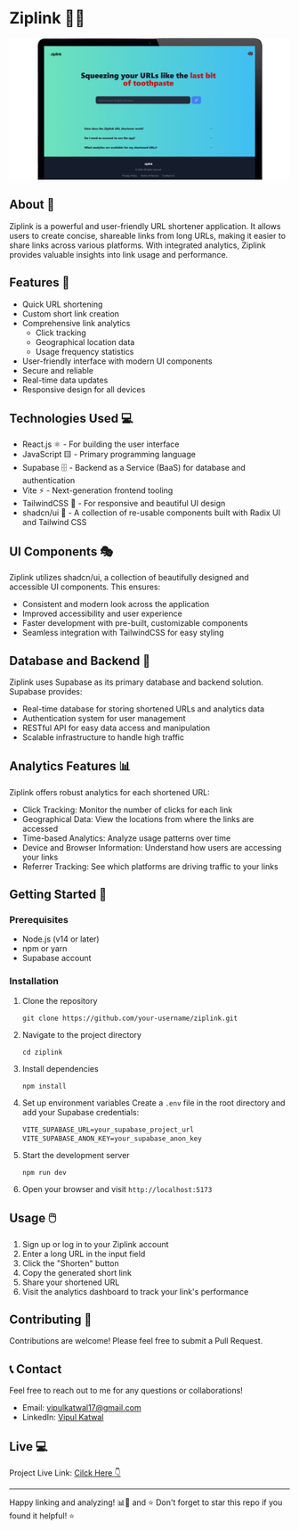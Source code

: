 # Ziplink 🔗✨

![Ziplink Screenshot](./public/ziplink.png)

## About 📖

Ziplink is a powerful and user-friendly URL shortener application. It allows users to create concise, shareable links from long URLs, making it easier to share links across various platforms. With integrated analytics, Ziplink provides valuable insights into link usage and performance.

## Features 🚀

- Quick URL shortening
- Custom short link creation
- Comprehensive link analytics
  - Click tracking
  - Geographical location data
  - Usage frequency statistics
- User-friendly interface with modern UI components
- Secure and reliable
- Real-time data updates
- Responsive design for all devices

## Technologies Used 💻

- React.js ⚛️ - For building the user interface
- JavaScript 🟨 - Primary programming language
- Supabase 🗄️ - Backend as a Service (BaaS) for database and authentication
- Vite ⚡ - Next-generation frontend tooling
- TailwindCSS 🎨 - For responsive and beautiful UI design
- shadcn/ui 🧩 - A collection of re-usable components built with Radix UI and Tailwind CSS

## UI Components 🎭

Ziplink utilizes shadcn/ui, a collection of beautifully designed and accessible UI components. This ensures:

- Consistent and modern look across the application
- Improved accessibility and user experience
- Faster development with pre-built, customizable components
- Seamless integration with TailwindCSS for easy styling

## Database and Backend 🔧

Ziplink uses Supabase as its primary database and backend solution. Supabase provides:

- Real-time database for storing shortened URLs and analytics data
- Authentication system for user management
- RESTful API for easy data access and manipulation
- Scalable infrastructure to handle high traffic

## Analytics Features 📊

Ziplink offers robust analytics for each shortened URL:

- Click Tracking: Monitor the number of clicks for each link
- Geographical Data: View the locations from where the links are accessed
- Time-based Analytics: Analyze usage patterns over time
- Device and Browser Information: Understand how users are accessing your links
- Referrer Tracking: See which platforms are driving traffic to your links

## Getting Started 🏁

### Prerequisites

- Node.js (v14 or later)
- npm or yarn
- Supabase account

### Installation

1. Clone the repository
   ```
   git clone https://github.com/your-username/ziplink.git
   ```

2. Navigate to the project directory
   ```
   cd ziplink
   ```

3. Install dependencies
   ```
   npm install
   ```

4. Set up environment variables
   Create a `.env` file in the root directory and add your Supabase credentials:
   ```
   VITE_SUPABASE_URL=your_supabase_project_url
   VITE_SUPABASE_ANON_KEY=your_supabase_anon_key
   ```

5. Start the development server
   ```
   npm run dev
   ```

6. Open your browser and visit `http://localhost:5173`

## Usage 🖱️

1. Sign up or log in to your Ziplink account
2. Enter a long URL in the input field
3. Click the "Shorten" button
4. Copy the generated short link
5. Share your shortened URL
6. Visit the analytics dashboard to track your link's performance

## Contributing 🤝

Contributions are welcome! Please feel free to submit a Pull Request.

## 📞 Contact

Feel free to reach out to me for any questions or collaborations!

- Email: vipulkatwal17@gmail.com
- LinkedIn: [Vipul Katwal](https://www.linkedin.com/in/vipulkatwal)


## Live 💻

Project Live Link: [Cilck Here 👇](https://ziplink-one.vercel.app)

---

Happy linking and analyzing! 📊🎉 and ⭐️ Don't forget to star this repo if you found it helpful! ⭐️
